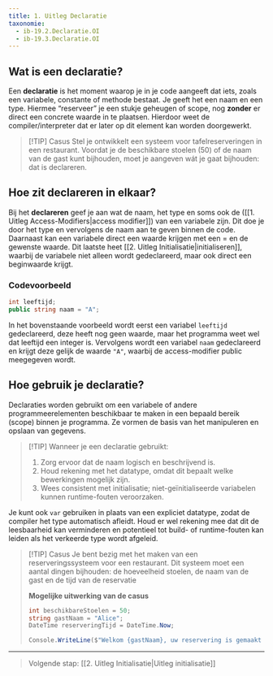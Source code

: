 ```yaml
---
title: 1. Uitleg Declaratie
taxonomie:
  - ib-19.2.Declaratie.OI
  - ib-19.3.Declaratie.OI
---
```


## Wat is een declaratie?
Een **declaratie** is het moment waarop je in je code aangeeft dat iets, zoals een variabele, constante of methode bestaat. Je geeft het een naam en een type. Hiermee “reserveer” je een stukje geheugen of scope, nog **zonder** er direct een concrete waarde in te plaatsen. Hierdoor weet de compiler/interpreter dat er later op dit element kan worden doorgewerkt.

> [!TIP] Casus
> Stel je ontwikkelt een systeem voor tafelreserveringen in een restaurant. Voordat je de beschikbare stoelen (50) of de naam van de gast kunt bijhouden, moet je aangeven wát je gaat bijhouden: dat is declareren.  

## Hoe zit declareren in elkaar?
Bij het **declareren** geef je aan wat de naam, het type en soms ook de ([[1. Uitleg Access-Modifiers|access modifier]]) van een variabele zijn. Dit doe je door het type en vervolgens de naam aan te geven binnen de code.
Daarnaast kan een variabele direct een waarde krijgen met een = en de gewenste waarde. Dit laatste heet [[2. Uitleg Initialisatie|initialiseren]], waarbij de variabele niet alleen wordt gedeclareerd, maar ook direct een beginwaarde krijgt.

### Codevoorbeeld
```csharp
int leeftijd;
public string naam = "A";
```

In het bovenstaande voorbeeld wordt eerst een variabel `leeftijd` gedeclareerd, deze heeft nog geen waarde, maar het programma weet wel dat leeftijd een integer is. 
Vervolgens wordt een variabel `naam` gedeclareerd en krijgt deze gelijk de waarde `"A"`, waarbij de access-modifier public meegegeven wordt.

## Hoe gebruik je declaratie?
Declaraties worden gebruikt om een variabele of andere programmeerelementen beschikbaar te maken in een bepaald bereik (scope) binnen je programma. 
Ze vormen de basis van het manipuleren en opslaan van gegevens. 

> [!TIP] Wanneer je een declaratie gebruikt:
> 1. Zorg ervoor dat de naam logisch en beschrijvend is.
> 2. Houd rekening met het datatype, omdat dit bepaalt welke bewerkingen mogelijk zijn.
> 3. Wees consistent met initialisatie; niet-geïnitialiseerde variabelen kunnen runtime-fouten veroorzaken.

Je kunt ook `var` gebruiken in plaats van een expliciet datatype, zodat de compiler het type automatisch afleidt.
Houd er wel rekening mee dat dit de leesbaarheid kan verminderen en potentieel tot build- of runtime-fouten kan leiden als het verkeerde type wordt afgeleid.

> [!TIP] Casus
> Je bent bezig met het maken van een reserveringssysteem voor een restaurant. Dit systeem moet een aantal dingen bijhouden: de hoeveelheid stoelen, de naam van de gast en de tijd van de reservatie 
> 
> **Mogelijke uitwerking van de casus**
> ```csharp
> int beschikbareStoelen = 50;
> string gastNaam = "Alice";
> DateTime reserveringTijd = DateTime.Now;
> 
> Console.WriteLine($"Welkom {gastNaam}, uw reservering is gemaakt voor {reserveringTijd}. Er zijn nog {beschikbareStoelen} stoelen beschikbaar.");
> ```

---

> Volgende stap: [[2. Uitleg Initialisatie|Uitleg initialisatie]]
